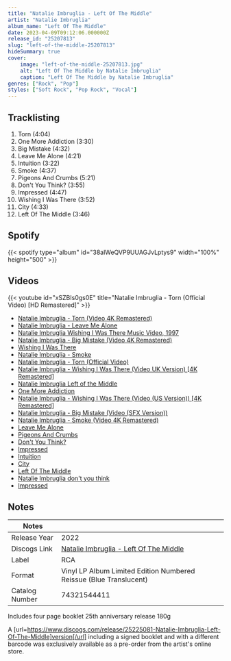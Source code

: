 ```yaml
---
title: "Natalie Imbruglia - Left Of The Middle"
artist: "Natalie Imbruglia"
album_name: "Left Of The Middle"
date: 2023-04-09T09:12:06.000000Z
release_id: "25207813"
slug: "left-of-the-middle-25207813"
hideSummary: true
cover:
    image: "left-of-the-middle-25207813.jpg"
    alt: "Left Of The Middle by Natalie Imbruglia"
    caption: "Left Of The Middle by Natalie Imbruglia"
genres: ["Rock", "Pop"]
styles: ["Soft Rock", "Pop Rock", "Vocal"]
---
```


## Tracklisting
1. Torn (4:04)
2. One More Addiction (3:30)
3. Big Mistake (4:32)
4. Leave Me Alone (4:21)
5. Intuition (3:22)
6. Smoke (4:37)
7. Pigeons And Crumbs (5:21)
8. Don't You Think? (3:55)
9. Impressed (4:47)
10. Wishing I Was There (3:52)
11. City (4:33)
12. Left Of The Middle (3:46)


## Spotify
{{< spotify type="album" id="38alWeQVP9UUAGJvLptys9" width="100%" height="500" >}}



## Videos
{{< youtube id="xSZBIs0gs0E" title="Natalie Imbruglia - Torn (Official Video) [HD Remastered]" >}}
- [Natalie Imbruglia - Torn (Video 4K Remastered)](https://www.youtube.com/watch?v=sOY5314LyEY)
- [Natalie Imbruglia - Leave Me Alone](https://www.youtube.com/watch?v=xqDlLpPV2PA)
- [Natalie Imbruglia Wishing I Was There Music Video, 1997](https://www.youtube.com/watch?v=mSkNhZQo8h0)
- [Natalie Imbruglia - Big Mistake (Video 4K Remastered)](https://www.youtube.com/watch?v=ejZmfnRTdME)
- [Wishing I Was There](https://www.youtube.com/watch?v=3_KiTA7o1Kw)
- [Natalie Imbruglia - Smoke](https://www.youtube.com/watch?v=JzbjYNUak4I)
- [Natalie Imbruglia - Torn (Official Video)](https://www.youtube.com/watch?v=VV1XWJN3nJo)
- [Natalie Imbruglia - Wishing I Was There (Video UK Version) [4K Remastered]](https://www.youtube.com/watch?v=byBOtfWdfZY)
- [Natalie Imbruglia   Left of the Middle](https://www.youtube.com/watch?v=oE9FGK-J9jA)
- [One More Addiction](https://www.youtube.com/watch?v=-hOVpna9DDg)
- [Natalie Imbruglia - Wishing I Was There (Video (US Version)) [4K Remastered]](https://www.youtube.com/watch?v=Fu4_5e1skTM)
- [Natalie Imbruglia - Big Mistake (Video (SFX Version))](https://www.youtube.com/watch?v=8Jg4VSp7GG0)
- [Natalie Imbruglia - Smoke (Video 4K Remastered)](https://www.youtube.com/watch?v=suycNlHj_fs)
- [Leave Me Alone](https://www.youtube.com/watch?v=5rABvZefMEo)
- [Pigeons And Crumbs](https://www.youtube.com/watch?v=zYAXhUv746g)
- [Don't You Think?](https://www.youtube.com/watch?v=6lvviu71AaM)
- [Impressed](https://www.youtube.com/watch?v=Fp0D91YRtj8)
- [Intuition](https://www.youtube.com/watch?v=4Clo8te75No)
- [City](https://www.youtube.com/watch?v=Od9nYiK2rhY)
- [Left Of The Middle](https://www.youtube.com/watch?v=_7WwzAfTAyw)
- [Natalie Imbruglia don't you think](https://www.youtube.com/watch?v=JTqHnW29iVI)
- [Impressed](https://www.youtube.com/watch?v=fs3f3xCU4O4)

## Notes
| Notes          |             |
| ---------------| ----------- |
| Release Year   | 2022 |
| Discogs Link   | [Natalie Imbruglia - Left Of The Middle](https://www.discogs.com/release/25207813-Natalie-Imbruglia-Left-Of-The-Middle) |
| Label          | RCA |
| Format         | Vinyl LP Album Limited Edition Numbered Reissue (Blue Translucent) |
| Catalog Number | 74321544411 |

 Includes four page booklet
25th anniversary release
180g

A  [url=https://www.discogs.com/release/25225081-Natalie-Imbruglia-Left-Of-The-Middle]version[/url] including a signed booklet and with a different barcode was exclusively available as a pre-order from the artist's online store.
